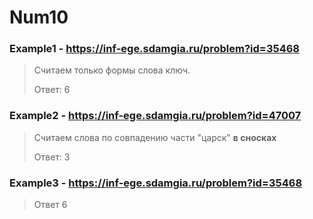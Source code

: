 # Num10
### Example1 - https://inf-ege.sdamgia.ru/problem?id=35468
> Считаем только формы слова ключ.
> 
> Ответ: 6

### Example2 - https://inf-ege.sdamgia.ru/problem?id=47007
> Считаем слова по совпадению части "царск" <strong>в сносках</strong>
> 
> Ответ: 3

### Example3 - https://inf-ege.sdamgia.ru/problem?id=35468
> 
> Ответ 6
